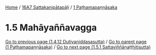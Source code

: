 
[Home](/) / [16A7 Sattakanipātapāḷi](../../16A7.md) / [1 Paṭhamapaṇṇāsaka](../1.md)

# 1.5 Mahāyaññavagga


[Go to previous page (1.4.12 Dutiyaniddasasutta)](1.4/1.4.12.md) / [Go to parent page (1 Paṭhamapaṇṇāsaka)](../1.md) / [Go to next page (1.5.1 Sattaviññāṇaṭṭhitisutta)](1.5/1.5.1.md)


